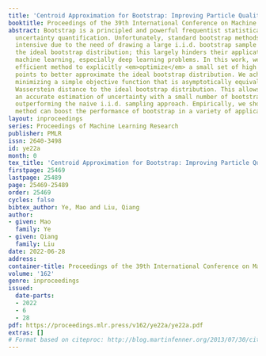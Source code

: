 ```yaml
---
title: 'Centroid Approximation for Bootstrap: Improving Particle Quality at Inference'
booktitle: Proceedings of the 39th International Conference on Machine Learning
abstract: Bootstrap is a principled and powerful frequentist statistical tool for
  uncertainty quantification. Unfortunately, standard bootstrap methods are computationally
  intensive due to the need of drawing a large i.i.d. bootstrap sample to approximate
  the ideal bootstrap distribution; this largely hinders their application in large-scale
  machine learning, especially deep learning problems. In this work, we propose an
  efficient method to explicitly <em>optimize</em> a small set of high quality “centroid”
  points to better approximate the ideal bootstrap distribution. We achieve this by
  minimizing a simple objective function that is asymptotically equivalent to the
  Wasserstein distance to the ideal bootstrap distribution. This allows us to provide
  an accurate estimation of uncertainty with a small number of bootstrap centroids,
  outperforming the naive i.i.d. sampling approach. Empirically, we show that our
  method can boost the performance of bootstrap in a variety of applications.
layout: inproceedings
series: Proceedings of Machine Learning Research
publisher: PMLR
issn: 2640-3498
id: ye22a
month: 0
tex_title: 'Centroid Approximation for Bootstrap: Improving Particle Quality at Inference'
firstpage: 25469
lastpage: 25489
page: 25469-25489
order: 25469
cycles: false
bibtex_author: Ye, Mao and Liu, Qiang
author:
- given: Mao
  family: Ye
- given: Qiang
  family: Liu
date: 2022-06-28
address:
container-title: Proceedings of the 39th International Conference on Machine Learning
volume: '162'
genre: inproceedings
issued:
  date-parts:
  - 2022
  - 6
  - 28
pdf: https://proceedings.mlr.press/v162/ye22a/ye22a.pdf
extras: []
# Format based on citeproc: http://blog.martinfenner.org/2013/07/30/citeproc-yaml-for-bibliographies/
---
```


